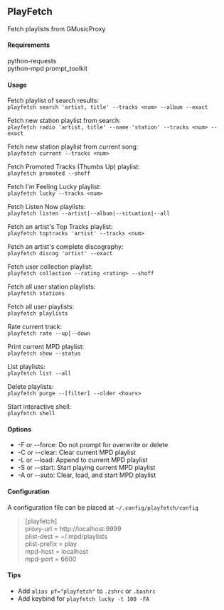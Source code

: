 ## PlayFetch
Fetch playlists from GMusicProxy  
  
#### Requirements
python-requests  
python-mpd
prompt_toolkit
  
#### Usage
Fetch playlist of search results:  
  `playfetch search 'artist, title' --tracks <num> --album --exact`  
  
Fetch new station playlist from search:  
  `playfetch radio 'artist, title' --name 'station' --tracks <num> --exact`  
  
Fetch new station playlist from current song:  
  `playfetch current --tracks <num>`  
  
Fetch Promoted Tracks (Thumbs Up) playlist:  
  `playfetch promoted --shoff`  
  
Fetch I'm Feeling Lucky playlist:  
  `playfetch lucky --tracks <num>`  
  
Fetch Listen Now playlists:  
  `playfetch listen --artist|--album|--situation|--all`  
  
Fetch an artist's Top Tracks playlist:  
  `playfetch toptracks 'artist' --tracks <num>`  
  
Fetch an artist's complete discography:  
  `playfetch discog 'artist' --exact`  
  
Fetch user collection playlist:  
  `playfetch collection --rating <rating> --shoff`  
  
Fetch all user station playlists:  
  `playfetch stations`  
  
Fetch all user playlists:  
  `playfetch playlists`  
  
Rate current track:  
  `playfetch rate --up|--down`  
  
Print current MPD playlist:  
  `playfetch show --status`  
  
List playlists:  
  `playfetch list --all`  
  
Delete playlists:  
  `playfetch purge --[filter] --older <hours>`  
  
Start interactive shell:  
  `playfetch shell`  
  
  
#### Options
*  -F or --force:   Do not prompt for overwrite or delete  
*  -C or --clear:   Clear current MPD playlist  
*  -L or --load:    Append to current MPD playlist  
*  -S or --start:   Start playing current MPD playlist  
*  -A or --auto:    Clear, load, and start MPD playlist
  
  
#### Configuration  
A configuration file can be placed at `~/.config/playfetch/config`  

> [playfetch]  
> proxy-url = http://localhost:9999  
> plist-dest = ~/.mpd/playlists  
> plist-prefix = play  
> mpd-host = localhost  
> mpd-port = 6600  
  
  
#### Tips
* Add `alias pf="playfetch"` to `.zshrc` or `.bashrc`   
* Add keybind for `playfetch lucky -t 100 -FA`  
  
  
